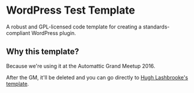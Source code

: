 WordPress Test Template
=========================

A robust and GPL-licensed code template for creating a standards-compliant WordPress plugin.


## Why this template?

Because we're using it at the Automattic Grand Meetup 2016.

After the GM, it'll be deleted and you can go directly to [Hugh Lashbrooke's template](https://github.com/hlashbrooke/WordPress-Plugin-Template).
